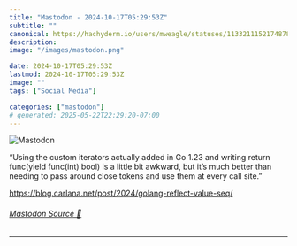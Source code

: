 ```yaml
---
title: "Mastodon - 2024-10-17T05:29:53Z"
subtitle: ""
canonical: https://hachyderm.io/users/mweagle/statuses/113321115217487876
description:
image: "/images/mastodon.png"

date: 2024-10-17T05:29:53Z
lastmod: 2024-10-17T05:29:53Z
image: ""
tags: ["Social Media"]

categories: ["mastodon"]
# generated: 2025-05-22T22:29:20-07:00
---
```

![Mastodon](/images/mastodon.png)

<p>“Using the custom iterators actually added in Go 1.23 and writing return func(yield func(int) bool) is a little bit awkward, but it’s much better than needing to pass around close tokens and use them at every call site.”</p><p><a href="https://blog.carlana.net/post/2024/golang-reflect-value-seq/" target="_blank" rel="nofollow noopener noreferrer" translate="no"><span class="invisible">https://</span><span class="ellipsis">blog.carlana.net/post/2024/gol</span><span class="invisible">ang-reflect-value-seq/</span></a></p>


###### [Mastodon Source 🐘](https://hachyderm.io/@mweagle/113321115217487876)

___
